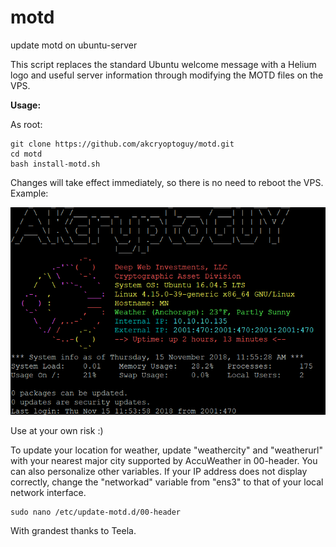 # motd
update motd on ubuntu-server

This script replaces the standard Ubuntu welcome message with a Helium logo and useful server information through modifying the MOTD files on the VPS.

**Usage:**

As root:
```
git clone https://github.com/akcryoptoguy/motd.git
cd motd
bash install-motd.sh
```

Changes will take effect immediately, so there is no need to reboot the VPS. Example:


<img src="final.png" alt="Example" class="inline"/>


Use at your own risk :)

To update your location for weather, update "weathercity" and "weatherurl" with your nearest major city supported by AccuWeather in 00-header. You can also personalize other variables.  If your IP address does not display correctly, change the "networkad" variable from "ens3" to that of your local network interface.

```
sudo nano /etc/update-motd.d/00-header
```

With grandest thanks to Teela.
